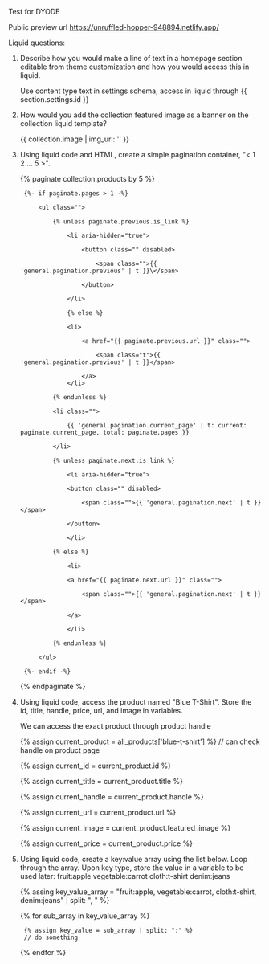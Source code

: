 
Test for DYODE

Public preview url https://unruffled-hopper-948894.netlify.app/

Liquid questions: 
1. Describe how you would make a line of text in a homepage section editable from theme customization and how you would access this in liquid.

	Use content type text in settings schema, access in liquid through {{ section.settings.id }}


2. How would you add the collection featured image as a banner on the collection liquid template?

	{{ collection.image | img_url: '' }}


3. Using liquid code and HTML, create a simple pagination container, "< 1 2 ... 5 >".

	{% paginate collection.products by 5 %}
	
		{%- if paginate.pages > 1 -%}
		
			<ul class="">
			
				{% unless paginate.previous.is_link %}
				
					<li aria-hidden="true">
					
						<button class="" disabled>
						
							<span class="">{{ 'general.pagination.previous' | t }}\</span>
							
						</button>
						
					</li>
					
					{% else %}
					
					<li>
					
						<a href="{{ paginate.previous.url }}" class="">
						
							<span class="t">{{ 'general.pagination.previous' | t }}</span>
							
						</a>
					</li>
					
				{% endunless %}
				
				<li class="">
				
					{{ 'general.pagination.current_page' | t: current: paginate.current_page, total: paginate.pages }}
					
				</li>
				
				{% unless paginate.next.is_link %}
				
					<li aria-hidden="true">
					
					<button class="" disabled>
					
						<span class="">{{ 'general.pagination.next' | t }}</span>
						
					</button>
					
					</li>
					
				{% else %}
				
					<li>
					
					<a href="{{ paginate.next.url }}" class="">
					
						<span class="">{{ 'general.pagination.next' | t }}</span>
						
					</a>
					
					</li>
					
				{% endunless %}
				
			</ul>
			
		{%- endif -%}
		
	{% endpaginate %}


4. Using liquid code, access the product named "Blue T-Shirt". Store the id, title, handle, price, url, and image in variables.

	We can access the exact product through product handle
	
	{% assign current_product = all_products['blue-t-shirt'] %} // can check handle on product page
	
	{% assign current_id = current_product.id %}
	
	{% assign current_title = current_product.title %}
	
	{% assign current_handle = current_product.handle %}
	
	{% assign current_url = current_product.url %}
	
	{% assign current_image = current_product.featured_image %}
	
	{% assign current_price = current_product.price %}


5. Using liquid code, create a key:value array using the list below. Loop through the array. Upon key type, store the value in a variable to be used later:
    fruit:apple
    vegetable:carrot
    cloth:t-shirt
    denim:jeans

 	{% assing key_value_array = "fruit:apple, vegetable:carrot, cloth:t-shirt, denim:jeans" | split: ", " %}
	
	{% for sub_array in key_value_array %}
	
		{% assign key_value = sub_array | split: ":" %}
		// do something 
		
	{% endfor %}
